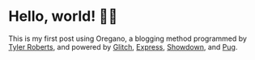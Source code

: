 # Hello, world! 👋🌱

This is my first post using Oregano, a blogging method programmed by [Tyler Roberts](https://tyler.robertson.click), and powered by [Glitch](https://glitch.com), [Express](https://expressjs.com), [Showdown](https://showdownjs.com), and [Pug](https://pugjs.org).